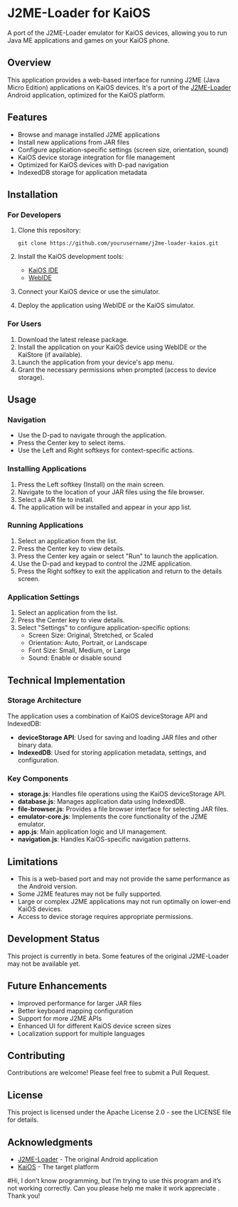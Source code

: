 # J2ME-Loader for KaiOS

A port of the J2ME-Loader emulator for KaiOS devices, allowing you to run Java ME applications and games on your KaiOS phone.

## Overview

This application provides a web-based interface for running J2ME (Java Micro Edition) applications on KaiOS devices. It's a port of the [J2ME-Loader](https://github.com/nikita36078/J2ME-Loader) Android application, optimized for the KaiOS platform.

## Features

- Browse and manage installed J2ME applications
- Install new applications from JAR files
- Configure application-specific settings (screen size, orientation, sound)
- KaiOS device storage integration for file management
- Optimized for KaiOS devices with D-pad navigation
- IndexedDB storage for application metadata

## Installation

### For Developers

1. Clone this repository:
   ```
   git clone https://github.com/yourusername/j2me-loader-kaios.git
   ```

2. Install the KaiOS development tools:
   - [KaiOS IDE](https://developer.kaiostech.com/docs/development/build-your-first-package-app/test-your-apps)
   - [WebIDE](https://developer.kaiostech.com/docs/development/build-your-first-package-app/test-your-apps#webide-with-real-device)

3. Connect your KaiOS device or use the simulator.

4. Deploy the application using WebIDE or the KaiOS simulator.

### For Users

1. Download the latest release package.
2. Install the application on your KaiOS device using WebIDE or the KaiStore (if available).
3. Launch the application from your device's app menu.
4. Grant the necessary permissions when prompted (access to device storage).

## Usage

### Navigation

- Use the D-pad to navigate through the application.
- Press the Center key to select items.
- Use the Left and Right softkeys for context-specific actions.

### Installing Applications

1. Press the Left softkey (Install) on the main screen.
2. Navigate to the location of your JAR files using the file browser.
3. Select a JAR file to install.
4. The application will be installed and appear in your app list.

### Running Applications

1. Select an application from the list.
2. Press the Center key to view details.
3. Press the Center key again or select "Run" to launch the application.
4. Use the D-pad and keypad to control the J2ME application.
5. Press the Right softkey to exit the application and return to the details screen.

### Application Settings

1. Select an application from the list.
2. Press the Center key to view details.
3. Select "Settings" to configure application-specific options:
   - Screen Size: Original, Stretched, or Scaled
   - Orientation: Auto, Portrait, or Landscape
   - Font Size: Small, Medium, or Large
   - Sound: Enable or disable sound

## Technical Implementation

### Storage Architecture

The application uses a combination of KaiOS deviceStorage API and IndexedDB:

- **deviceStorage API**: Used for saving and loading JAR files and other binary data.
- **IndexedDB**: Used for storing application metadata, settings, and configuration.

### Key Components

- **storage.js**: Handles file operations using the KaiOS deviceStorage API.
- **database.js**: Manages application data using IndexedDB.
- **file-browser.js**: Provides a file browser interface for selecting JAR files.
- **emulator-core.js**: Implements the core functionality of the J2ME emulator.
- **app.js**: Main application logic and UI management.
- **navigation.js**: Handles KaiOS-specific navigation patterns.

## Limitations

- This is a web-based port and may not provide the same performance as the Android version.
- Some J2ME features may not be fully supported.
- Large or complex J2ME applications may not run optimally on lower-end KaiOS devices.
- Access to device storage requires appropriate permissions.

## Development Status

This project is currently in beta. Some features of the original J2ME-Loader may not be available yet.

## Future Enhancements

- Improved performance for larger JAR files
- Better keyboard mapping configuration
- Support for more J2ME APIs
- Enhanced UI for different KaiOS device screen sizes
- Localization support for multiple languages

## Contributing

Contributions are welcome! Please feel free to submit a Pull Request.

## License

This project is licensed under the Apache License 2.0 - see the LICENSE file for details.

## Acknowledgments

- [J2ME-Loader](https://github.com/nikita36078/J2ME-Loader) - The original Android application
- [KaiOS](https://www.kaiostech.com/) - The target platform







#Hi, I don’t know programming, but I’m trying to use this program and it’s not working correctly. Can you please help me make it work  appreciate . Thank you!


